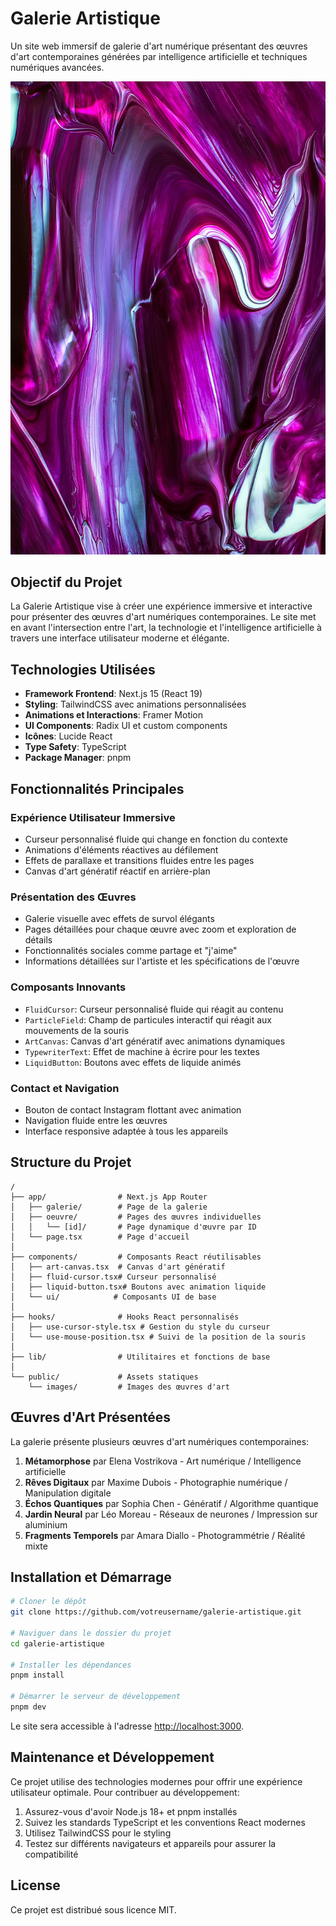 # Galerie Artistique

Un site web immersif de galerie d'art numérique présentant des œuvres d'art contemporaines générées par intelligence artificielle et techniques numériques avancées.

![Galerie Artistique](public/images/metamorphosis.jpg)

## Objectif du Projet

La Galerie Artistique vise à créer une expérience immersive et interactive pour présenter des œuvres d'art numériques contemporaines. Le site met en avant l'intersection entre l'art, la technologie et l'intelligence artificielle à travers une interface utilisateur moderne et élégante.

## Technologies Utilisées

- **Framework Frontend**: Next.js 15 (React 19)
- **Styling**: TailwindCSS avec animations personnalisées
- **Animations et Interactions**: Framer Motion
- **UI Components**: Radix UI et custom components
- **Icônes**: Lucide React
- **Type Safety**: TypeScript
- **Package Manager**: pnpm

## Fonctionnalités Principales

### Expérience Utilisateur Immersive
- Curseur personnalisé fluide qui change en fonction du contexte
- Animations d'éléments réactives au défilement
- Effets de parallaxe et transitions fluides entre les pages
- Canvas d'art génératif réactif en arrière-plan

### Présentation des Œuvres
- Galerie visuelle avec effets de survol élégants
- Pages détaillées pour chaque œuvre avec zoom et exploration de détails
- Fonctionnalités sociales comme partage et "j'aime"
- Informations détaillées sur l'artiste et les spécifications de l'œuvre

### Composants Innovants
- `FluidCursor`: Curseur personnalisé fluide qui réagit au contenu
- `ParticleField`: Champ de particules interactif qui réagit aux mouvements de la souris
- `ArtCanvas`: Canvas d'art génératif avec animations dynamiques
- `TypewriterText`: Effet de machine à écrire pour les textes
- `LiquidButton`: Boutons avec effets de liquide animés

### Contact et Navigation
- Bouton de contact Instagram flottant avec animation
- Navigation fluide entre les œuvres
- Interface responsive adaptée à tous les appareils

## Structure du Projet

```
/
├── app/                # Next.js App Router
│   ├── galerie/        # Page de la galerie
│   ├── oeuvre/         # Pages des œuvres individuelles
│   │   └── [id]/       # Page dynamique d'œuvre par ID
│   └── page.tsx        # Page d'accueil
│
├── components/         # Composants React réutilisables
│   ├── art-canvas.tsx  # Canvas d'art génératif
│   ├── fluid-cursor.tsx# Curseur personnalisé
│   ├── liquid-button.tsx# Boutons avec animation liquide
│   └── ui/            # Composants UI de base
│
├── hooks/              # Hooks React personnalisés
│   ├── use-cursor-style.tsx # Gestion du style du curseur
│   └── use-mouse-position.tsx # Suivi de la position de la souris
│
├── lib/                # Utilitaires et fonctions de base
│
└── public/             # Assets statiques
    └── images/         # Images des œuvres d'art
```

## Œuvres d'Art Présentées

La galerie présente plusieurs œuvres d'art numériques contemporaines:

1. **Métamorphose** par Elena Vostrikova - Art numérique / Intelligence artificielle
2. **Rêves Digitaux** par Maxime Dubois - Photographie numérique / Manipulation digitale
3. **Échos Quantiques** par Sophia Chen - Génératif / Algorithme quantique
4. **Jardin Neural** par Léo Moreau - Réseaux de neurones / Impression sur aluminium
5. **Fragments Temporels** par Amara Diallo - Photogrammétrie / Réalité mixte

## Installation et Démarrage

```bash
# Cloner le dépôt
git clone https://github.com/votreusername/galerie-artistique.git

# Naviguer dans le dossier du projet
cd galerie-artistique

# Installer les dépendances
pnpm install

# Démarrer le serveur de développement
pnpm dev
```

Le site sera accessible à l'adresse [http://localhost:3000](http://localhost:3000).

## Maintenance et Développement

Ce projet utilise des technologies modernes pour offrir une expérience utilisateur optimale. Pour contribuer au développement:

1. Assurez-vous d'avoir Node.js 18+ et pnpm installés
2. Suivez les standards TypeScript et les conventions React modernes
3. Utilisez TailwindCSS pour le styling
4. Testez sur différents navigateurs et appareils pour assurer la compatibilité

## License

Ce projet est distribué sous licence MIT. 